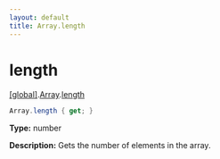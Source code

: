 ```yaml
---
layout: default
title: Array.length
---
```


# length

[\[global\]]({{site.baseurl}}/docs/).[Array]({{site.baseurl}}/docs/Array/).[length]({{site.baseurl}}/docs/Array/length/)

```cs
Array.length { get; }
```

**Type:** number

**Description:** Gets the number of elements in the array.
